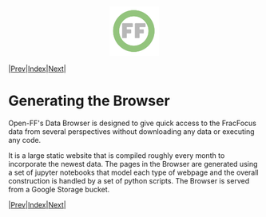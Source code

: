 <center> <img src="images/header_logo.png" width="100"/></center>
<!-- this is a test of a comment 
To do:
--->

|[Prev](Browser_overview.md)|[Index](Top.md)|[Next](Notebook_overview.md)|

# Generating the Browser

Open-FF's Data Browser is designed to give quick access to the FracFocus data from several perspectives without downloading any data or executing any code.  

It is a large static website that is compiled roughly every month to incorporate the newest data.  The pages in the Browser are generated using a set of jupyter notebooks that model each type of webpage and the overall construction is handled by a set of python scripts.  The Browser is served from a Google Storage bucket.

|[Prev](Browser_overview.md)|[Index](Top.md)|[Next](Notebook_overview.md)|